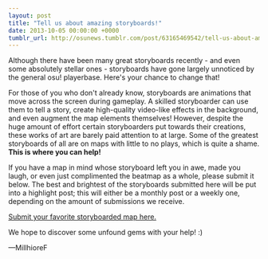 ```yaml
---
layout: post
title: "Tell us about amazing storyboards!"
date: 2013-10-05 00:00:00 +0000
tumblr_url: http://osunews.tumblr.com/post/63165469542/tell-us-about-amazing-storyboards
---
```


Although there have been many great storyboards recently - and even some absolutely stellar ones - storyboards have gone largely unnoticed by the general osu! playerbase. Here's your chance to change that!

For those of you who don't already know, storyboards are animations that move across the screen during gameplay. A skilled storyboarder can use them to tell a story, create high-quality video-like effects in the background, and even augment the map elements themselves! However, despite the huge amount of effort certain storyboarders put towards their creations, these works of art are barely paid attention to at large. Some of the greatest storyboards of all are on maps with little to no plays, which is quite a shame. **This is where you can help!**

If you have a map in mind whose storyboard left you in awe, made you laugh, or even just complimented the beatmap as a whole, please submit it below. The best and brightest of the storyboards submitted here will be put into a highlight post; this will either be a monthly post or a weekly one, depending on the amount of submissions we receive.

[Submit your favorite storyboarded map here.](https://docs.google.com/forms/d/e/1FAIpQLSdlIqmZ-C6_BzTgJ8_b3yXVrJ6Y07r1sFvocHtcz_F4Dpki5g/viewform)

We hope to discover some unfound gems with your help! :)

—MillhioreF
